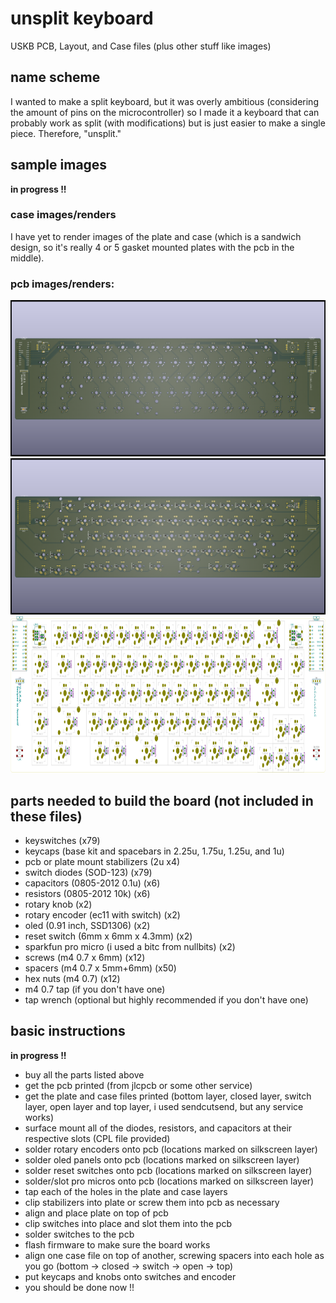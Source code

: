 # unsplit keyboard
USKB PCB, Layout, and Case files (plus other stuff like images)

## name scheme
I wanted to make a split keyboard, but it was overly ambitious (considering the amount of pins on the microcontroller) so I made it a keyboard that can probably work as split (with modifications) but is just easier to make a single piece. Therefore, "unsplit."

## sample images
**in progress !!**

### case images/renders

I have yet to render images of the plate and case (which is a sandwich design, so it's really 4 or 5 gasket mounted plates with the pcb in the middle).

### pcb images/renders:
<img src="https://github.com/feynmantf/unsplit-keyboard/blob/main/final/images/USKB%20Final%20front.png?raw=true" alt="pcb front render"  height="250">
<img src="https://github.com/feynmantf/unsplit-keyboard/blob/main/final/images/USKB%20Final%20back.png?raw=true" alt="pcb back render"  height="250">
<img src="https://raw.githubusercontent.com/feynmantf/unsplit-keyboard/0e5d883f28690f599ca962b77fef69d1419cf67a/final/images/USKB%20Final%20no%20copper.svg" alt="pcb svg"  height="250">

## parts needed to build the board (not included in these files)
- keyswitches (x79)
- keycaps (base kit and spacebars in 2.25u, 1.75u, 1.25u, and 1u)
- pcb or plate mount stabilizers (2u x4)
- switch diodes (SOD-123) (x79)
- capacitors (0805-2012 0.1u) (x6)
- resistors (0805-2012 10k) (x6)
- rotary knob (x2)
- rotary encoder (ec11 with switch) (x2)
- oled (0.91 inch, SSD1306) (x2)
- reset switch (6mm x 6mm x 4.3mm) (x2)
- sparkfun pro micro (i used a bitc from nullbits) (x2)
- screws (m4 0.7 x 6mm) (x12)
- spacers (m4 0.7 x 5mm+6mm) (x50)
- hex nuts (m4 0.7) (x12)
- m4 0.7 tap (if you don't have one)
- tap wrench (optional but highly recommended if you don't have one)

## basic instructions
**in progress !!**

- buy all the parts listed above
- get the pcb printed (from jlcpcb or some other service)
- get the plate and case files printed (bottom layer, closed layer, switch layer, open layer and top layer, i used sendcutsend, but any service works)
- surface mount all of the diodes, resistors, and capacitors at their respective slots (CPL file provided)
- solder rotary encoders onto pcb (locations marked on silkscreen layer)
- solder oled panels onto pcb (locations marked on silkscreen layer)
- solder reset switches onto pcb (locations marked on silkscreen layer)
- solder/slot pro micros onto pcb (locations marked on silkscreen layer)
- tap each of the holes in the plate and case layers
- clip stabilizers into plate or screw them into pcb as necessary
- align and place plate on top of pcb
- clip switches into place and slot them into the pcb
- solder switches to the pcb
- flash firmware to make sure the board works
- align one case file on top of another, screwing spacers into each hole as you go (bottom -> closed -> switch -> open -> top)
- put keycaps and knobs onto switches and encoder
- you should be done now !!

